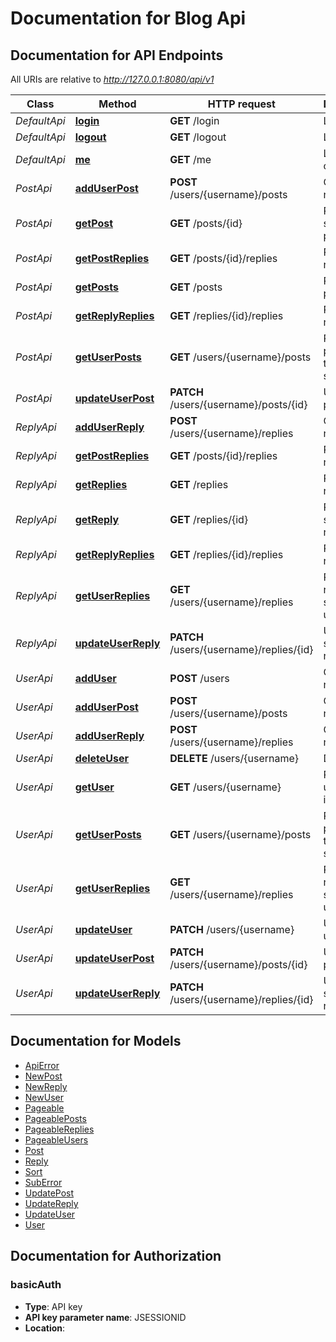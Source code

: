 # Documentation for Blog Api

<a name="documentation-for-api-endpoints"></a>
## Documentation for API Endpoints

All URIs are relative to *http://127.0.0.1:8080/api/v1*

Class | Method | HTTP request | Description
------------ | ------------- | ------------- | -------------
*DefaultApi* | [**login**](Apis/DefaultApi.md#login) | **GET** /login | Login
*DefaultApi* | [**logout**](Apis/DefaultApi.md#logout) | **GET** /logout | Logout
*DefaultApi* | [**me**](Apis/DefaultApi.md#me) | **GET** /me | Login by cookie
*PostApi* | [**addUserPost**](Apis/PostApi.md#adduserpost) | **POST** /users/{username}/posts | Create a new post
*PostApi* | [**getPost**](Apis/PostApi.md#getpost) | **GET** /posts/{id} | Retreives a specific post
*PostApi* | [**getPostReplies**](Apis/PostApi.md#getpostreplies) | **GET** /posts/{id}/replies | Retreive replies
*PostApi* | [**getPosts**](Apis/PostApi.md#getposts) | **GET** /posts | Retreives posts
*PostApi* | [**getReplyReplies**](Apis/PostApi.md#getreplyreplies) | **GET** /replies/{id}/replies | Retreives replies
*PostApi* | [**getUserPosts**](Apis/PostApi.md#getuserposts) | **GET** /users/{username}/posts | Retreive posts by the user specified
*PostApi* | [**updateUserPost**](Apis/PostApi.md#updateuserpost) | **PATCH** /users/{username}/posts/{id} | Update post
*ReplyApi* | [**addUserReply**](Apis/ReplyApi.md#adduserreply) | **POST** /users/{username}/replies | Create a new reply
*ReplyApi* | [**getPostReplies**](Apis/ReplyApi.md#getpostreplies) | **GET** /posts/{id}/replies | Retreive replies
*ReplyApi* | [**getReplies**](Apis/ReplyApi.md#getreplies) | **GET** /replies | Retreves replies
*ReplyApi* | [**getReply**](Apis/ReplyApi.md#getreply) | **GET** /replies/{id} | Retreive a specific reply
*ReplyApi* | [**getReplyReplies**](Apis/ReplyApi.md#getreplyreplies) | **GET** /replies/{id}/replies | Retreives replies
*ReplyApi* | [**getUserReplies**](Apis/ReplyApi.md#getuserreplies) | **GET** /users/{username}/replies | Retreive replies by specific user
*ReplyApi* | [**updateUserReply**](Apis/ReplyApi.md#updateuserreply) | **PATCH** /users/{username}/replies/{id} | Updates a specific reply
*UserApi* | [**addUser**](Apis/UserApi.md#adduser) | **POST** /users | Creates a new user
*UserApi* | [**addUserPost**](Apis/UserApi.md#adduserpost) | **POST** /users/{username}/posts | Create a new post
*UserApi* | [**addUserReply**](Apis/UserApi.md#adduserreply) | **POST** /users/{username}/replies | Create a new reply
*UserApi* | [**deleteUser**](Apis/UserApi.md#deleteuser) | **DELETE** /users/{username} | Delete user
*UserApi* | [**getUser**](Apis/UserApi.md#getuser) | **GET** /users/{username} | Retreives user information
*UserApi* | [**getUserPosts**](Apis/UserApi.md#getuserposts) | **GET** /users/{username}/posts | Retreive posts by the user specified
*UserApi* | [**getUserReplies**](Apis/UserApi.md#getuserreplies) | **GET** /users/{username}/replies | Retreive replies by specific user
*UserApi* | [**updateUser**](Apis/UserApi.md#updateuser) | **PATCH** /users/{username} | Updates user
*UserApi* | [**updateUserPost**](Apis/UserApi.md#updateuserpost) | **PATCH** /users/{username}/posts/{id} | Update post
*UserApi* | [**updateUserReply**](Apis/UserApi.md#updateuserreply) | **PATCH** /users/{username}/replies/{id} | Updates a specific reply


<a name="documentation-for-models"></a>
## Documentation for Models

 - [ApiError](.//Models/ApiError.md)
 - [NewPost](.//Models/NewPost.md)
 - [NewReply](.//Models/NewReply.md)
 - [NewUser](.//Models/NewUser.md)
 - [Pageable](.//Models/Pageable.md)
 - [PageablePosts](.//Models/PageablePosts.md)
 - [PageableReplies](.//Models/PageableReplies.md)
 - [PageableUsers](.//Models/PageableUsers.md)
 - [Post](.//Models/Post.md)
 - [Reply](.//Models/Reply.md)
 - [Sort](.//Models/Sort.md)
 - [SubError](.//Models/SubError.md)
 - [UpdatePost](.//Models/UpdatePost.md)
 - [UpdateReply](.//Models/UpdateReply.md)
 - [UpdateUser](.//Models/UpdateUser.md)
 - [User](.//Models/User.md)


<a name="documentation-for-authorization"></a>
## Documentation for Authorization

<a name="basicAuth"></a>
### basicAuth

- **Type**: API key
- **API key parameter name**: JSESSIONID
- **Location**: 

